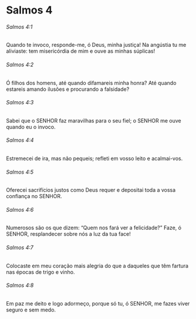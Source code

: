 # Salmos 4

###### Salmos 4:1

Quando te invoco, responde-me, ó Deus, minha justiça! Na angústia tu me aliviaste: tem misericórdia de mim e ouve as minhas súplicas!

###### Salmos 4:2

Ó filhos dos homens, até quando difamareis minha honra? Até quando estareis amando ilusões e procurando a falsidade?

###### Salmos 4:3

Sabei que o SENHOR faz maravilhas para o seu fiel; o SENHOR me ouve quando eu o invoco.

###### Salmos 4:4

Estremecei de ira, mas não pequeis; refleti em vosso leito e acalmai-vos.

###### Salmos 4:5

Oferecei sacrifícios justos como Deus requer e depositai toda a vossa confiança no SENHOR.

###### Salmos 4:6

Numerosos são os que dizem: “Quem nos fará ver a felicidade?” Faze, ó SENHOR, resplandecer sobre nós a luz da tua face!

###### Salmos 4:7

Colocaste em meu coração mais alegria do que a daqueles que têm fartura nas épocas de trigo e vinho.

###### Salmos 4:8

Em paz me deito e logo adormeço, porque só tu, ó SENHOR, me fazes viver seguro e sem medo.

